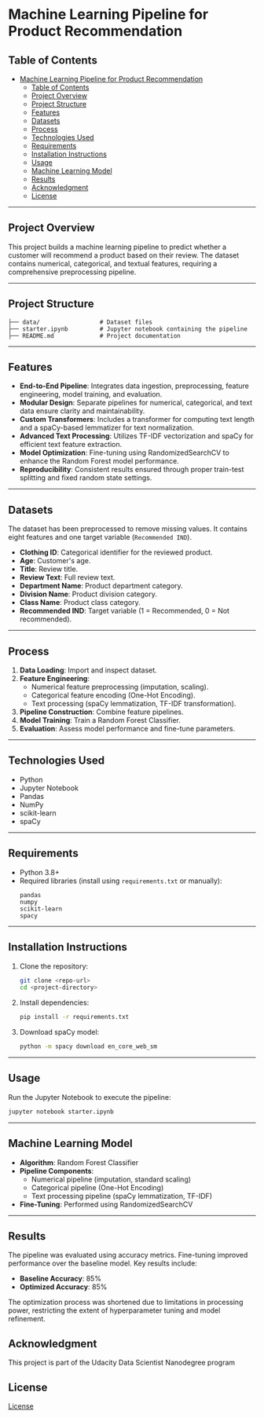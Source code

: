 # Machine Learning Pipeline for Product Recommendation

## Table of Contents
- [Machine Learning Pipeline for Product Recommendation](#machine-learning-pipeline-for-product-recommendation)
  - [Table of Contents](#table-of-contents)
  - [Project Overview](#project-overview)
  - [Project Structure](#project-structure)
  - [Features](#features)
  - [Datasets](#datasets)
  - [Process](#process)
  - [Technologies Used](#technologies-used)
  - [Requirements](#requirements)
  - [Installation Instructions](#installation-instructions)
  - [Usage](#usage)
  - [Machine Learning Model](#machine-learning-model)
  - [Results](#results)
  - [Acknowledgment](#acknowledgment)
  - [License](#license)
 
---

## Project Overview
This project builds a machine learning pipeline to predict whether a customer will recommend a product based on their review. The dataset contains numerical, categorical, and textual features, requiring a comprehensive preprocessing pipeline.

---

## Project Structure
```
├── data/                 # Dataset files
├── starter.ipynb         # Jupyter notebook containing the pipeline
├── README.md             # Project documentation
```

---

## Features
- **End-to-End Pipeline**: Integrates data ingestion, preprocessing, feature engineering, model training, and evaluation.
- **Modular Design**: Separate pipelines for numerical, categorical, and text data ensure clarity and maintainability.
- **Custom Transformers**: Includes a transformer for computing text length and a spaCy-based lemmatizer for text normalization.
- **Advanced Text Processing**: Utilizes TF-IDF vectorization and spaCy for efficient text feature extraction.
- **Model Optimization**: Fine-tuning using RandomizedSearchCV to enhance the Random Forest model performance.
- **Reproducibility**: Consistent results ensured through proper train-test splitting and fixed random state settings.

---

## Datasets
The dataset has been preprocessed to remove missing values. It contains eight features and one target variable (`Recommended IND`).

- **Clothing ID**: Categorical identifier for the reviewed product.
- **Age**: Customer's age.
- **Title**: Review title.
- **Review Text**: Full review text.
- **Department Name**: Product department category.
- **Division Name**: Product division category.
- **Class Name**: Product class category.
- **Recommended IND**: Target variable (1 = Recommended, 0 = Not recommended).

---

## Process
1. **Data Loading**: Import and inspect dataset.
2. **Feature Engineering**:
   - Numerical feature preprocessing (imputation, scaling).
   - Categorical feature encoding (One-Hot Encoding).
   - Text processing (spaCy lemmatization, TF-IDF transformation).
3. **Pipeline Construction**: Combine feature pipelines.
4. **Model Training**: Train a Random Forest Classifier.
5. **Evaluation**: Assess model performance and fine-tune parameters.

---

## Technologies Used
- Python
- Jupyter Notebook
- Pandas
- NumPy
- scikit-learn
- spaCy

---

## Requirements
- Python 3.8+
- Required libraries (install using `requirements.txt` or manually):
  ```
  pandas
  numpy
  scikit-learn
  spacy
  ```

---

## Installation Instructions
1. Clone the repository:
   ```sh
   git clone <repo-url>
   cd <project-directory>
   ```
2. Install dependencies:
   ```sh
   pip install -r requirements.txt
   ```
3. Download spaCy model:
   ```sh
   python -m spacy download en_core_web_sm
   ```

---

## Usage
Run the Jupyter Notebook to execute the pipeline:
```sh
jupyter notebook starter.ipynb
```

---

## Machine Learning Model
- **Algorithm**: Random Forest Classifier
- **Pipeline Components**:
  - Numerical pipeline (imputation, standard scaling)
  - Categorical pipeline (One-Hot Encoding)
  - Text processing pipeline (spaCy lemmatization, TF-IDF)
- **Fine-Tuning**: Performed using RandomizedSearchCV

---

## Results
The pipeline was evaluated using accuracy metrics. Fine-tuning improved performance over the baseline model. Key results include:
- **Baseline Accuracy**: 85%
- **Optimized Accuracy**: 85%

The optimization process was shortened due to limitations in processing power, restricting the extent of hyperparameter tuning and model refinement.

## Acknowledgment
This project is part of the Udacity Data Scientist Nanodegree program

## License
[License](./License.txt)



